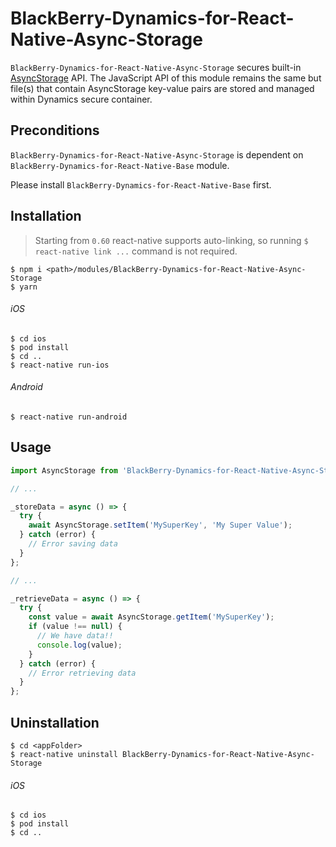 # BlackBerry-Dynamics-for-React-Native-Async-Storage

`BlackBerry-Dynamics-for-React-Native-Async-Storage` secures built-in [AsyncStorage](https://facebook.github.io/react-native/docs/asyncstorage#docsNav) API.
The JavaScript API of this module remains the same but file(s) that contain AsyncStorage key-value pairs are stored and managed within Dynamics secure container.

## Preconditions
`BlackBerry-Dynamics-for-React-Native-Async-Storage` is dependent on `BlackBerry-Dynamics-for-React-Native-Base` module.

Please install `BlackBerry-Dynamics-for-React-Native-Base` first.

## Installation
> Starting from `0.60` react-native supports auto-linking, so running `$ react-native link ...` command is not required.

    $ npm i <path>/modules/BlackBerry-Dynamics-for-React-Native-Async-Storage
    $ yarn

###### iOS
    $ cd ios
    $ pod install
    $ cd ..
    $ react-native run-ios
###### Android
    $ react-native run-android


## Usage
```javascript
import AsyncStorage from 'BlackBerry-Dynamics-for-React-Native-Async-Storage';

// ...

_storeData = async () => {
  try {
    await AsyncStorage.setItem('MySuperKey', 'My Super Value');
  } catch (error) {
    // Error saving data
  }
};

// ... 

_retrieveData = async () => {
  try {
    const value = await AsyncStorage.getItem('MySuperKey');
    if (value !== null) {
      // We have data!!
      console.log(value);
    }
  } catch (error) {
    // Error retrieving data
  }
};
```
## Uninstallation

    $ cd <appFolder>
    $ react-native uninstall BlackBerry-Dynamics-for-React-Native-Async-Storage

###### iOS
    $ cd ios
    $ pod install
    $ cd ..
